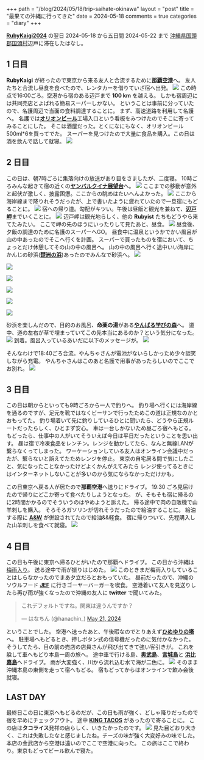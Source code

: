 +++
path = "/blog/2024/05/18/trip-saihate-okinawa"
layout = "post"
title = "最果ての沖縄に行ってきた"
date = 2024-05-18
comments = true
categories = "diary"
+++

[**RubyKaigi2024**](https://rubykaigi.org/2024) の翌日 2024-05-18 から五日間 2024-05-22 まで
[沖縄県国頭郡国頭村](http://www.vill.kunigami.okinawa.jp/)辺戸に滞在したはなし。

## 1 日目

**RubyKaigi** が終ったので東京から来る友人と合流するために[**那覇空港**](https://www.naha-airport.co.jp/)へ。
友人たちと合流し昼食を食べたので、レンタカーを借りていざ宿へ出発。
![](/images/go2hedo.png)
この時点で16:00ごろ。空港から宿のある辺戸まで **100 km** を越える。
しかも宿周辺には共同売店とよばれる簡易スーパーしかない。
ということは事前に分っていたので、名護周辺で当面の食料調達することに。
まず、高速道路を利用して名護へ。
名護では[**オリオンビール**](https://www.orionbeer.co.jp/)工場入口という看板をみつけたのでそこに寄ってみることにした。
そこは酒屋だった。とくになにもなく、オリオンビール500ml*6を買ってでた。
スーパーを見つけたので大量に食品を購入。この日は酒を飲んで話して就寝。
![](/images/photo/hedo-base-camp.png)

## 2 日目

この日は、朝7時ごろに集落向けの放送があり目をさましたが、二度寝。
10時ごろみんな起きて宿の近くの[**ヤンバルクイナ展望台**](http://kunigami-kikakukanko.com/itiran/07.html)へ。
![](/images/photo/hedo-yanbaru-kuina-view-point.png)
ここまでの移動が意外と起伏が激しく、披露困憊。ここからの眺めはたいへんよかった。
![](/images/photo/hedo-yanbaru-kuina-view-hedo-misaki.png)
ここから海岸線まで降りれそうだったが、上で書いたように疲れていたので一旦宿にもどることに。
![](/images/photo/hedo-yanbaru-kuina-view-point-return.png)
宿への帰り道。勾配がキツい。午後は昼飯と観光を兼ねて、[**辺戸岬**](http://kunigami-kikakukanko.com/itiran/06.html)までいくことに。
![](/images/photo/hedo-misaki-view-yoron-bird.png)
辺戸岬は観光地らしく、他の **Rubyist** たちもどうやら来てたみたい。
ここで岬の先のほうにいったりして見たあと、昼食。
![](/images/photo/hedo-misaki-messi.png)
昼食後、夕飯の調達のために名護のスーパーへGO。
昼食中に温泉というかでかい風呂が山の中あったのでそこへ行くを計画。
スーパーで買ったものを宿において、ちょっとだけ休憩してその山の中の風呂へ。
山の中の風呂へ行く途中いい海岸にかんじの砂浜([**楚洲の浜**](https://okinawa-bookmark.com/beach/kunigami-beach/sosu-sunahama/))あったのでみんなで砂浜へ。
![](/images/photo/hedo-yanbaru-sosu-no-hama-iwa.png)

![](/images/photo/hedo-yanbaru-sosu-no-hama-wave.png)

![](/images/photo/hedo-yanbaru-sosu-no-hama-sango.png)

![](/images/photo/hedo-yanbaru-sosu-no-hama-river.png)

![](/images/photo/hedo-yanbaru-sosu-no-hama-yadokari.png)

![](/images/photo/hedo-yanbaru-sosu-no-hama-ashiato.png)

砂浜を楽しんだので、目的のお風呂、**命薬の湯**がある[**やんばる学びの森**](https://yanbaru-manabi.com/)へ。
道中、道の左右が草で埋まっていてこの先本当にあるのか？という気分になった。
![](/images/photo/hedo-yanbaru-manabi-no-mori-kanban.png)
到着。風呂入っているあいだに以下のメッセージが。
![](/images/screenshot/yancya-comes-manabi-no-mori.png)

そんなわけで18:40ごろ合流。やんちゃさんが電池がないらしかっため少々談笑しながら充電。
やんちゃさんはこのあと名護で用事があったらしいのでここでお別れ。
![](/images/photo/hedo-yanbaru-manabi-no-mori-yancya.png)

## 3 日目
この日は朝からといっても9時ごろから一人で釣りへ。
釣り場へ行くには海岸線を通るのですが、足元を靴ではなくビーサンで行ったためこの道は正規なのかとおもってた。
釣り場着いて先に釣りしているひとに聞いたら、どうやら正規ルートだったらしく、ひとまず安心。
車は一台しかないため昼ごろ宿へもどる。もどったら、仕事中の人がいてそういえば今日は平日だったということを思い出す。
昼は宿で冷凍食品をレンチン。レンジを動かしてたら、なんと無線LANが繋らなくってしまった。
ワーケーションしている友人はオンライン会議中だったが、繋らないと訴えてたためレンジを停止。
東京の自宅居る間で気にしたこと、気になったことなかったけどよくかんがえてみたら
レンジ使ってるときにはインターネットしないことが多いのから気にならなかっただけかも。

この日東京へ戻る人が居たので**那覇空港**へ送りにドライブ。
19:30 ごろ見届けたので帰りにどこか寄って食べたりしようとなった。
が、そもそも宿に帰るのに2時間かかるのでそういうのはやめようと訴えた。
帰る途中で肉の自販機で山羊刺しを購入。
そろそろガソリンが切れそうだったので給油することに。
給油する際に [**A&W**](https://www.awok.co.jp/) が併設されてたので給油&&軽食。
宿に帰りついて、先程購入した山羊刺しを食べて就寝。
![](/images/photo/hedo-base-camp-freezed-goat.png)

## 4 日目

この日も午後に東京へ帰るひとがいたので那覇へドライブ。
この日から沖縄は[梅雨入り](https://weathernews.jp/s/topics/202405/170105/)。
送る途中で雨が振りはじめた。
![](/images/photo/hedo-round-main-island-rain.png)
このときまだ梅雨入りしていることはしらなかったのでまあ夕立だろとおもっていた。
昼前だったので、沖縄のソウルフード [**JEF**](https://jefokinawa.co.jp/) に行きゴーヤーバーガーを喫食。
空港着いて友人を見送りしたら再び雨が強くなったので沖縄の友人に **twitter** で聞いてみた。

<blockquote class="twitter-tweet"><p lang="ja" dir="ltr">これデフォルトですね。関東は違うんですか？</p>&mdash; はなちん (@hanachin_) <a href="https://twitter.com/hanachin_/status/1792788936089387237?ref_src=twsrc%5Etfw">May 21, 2024</a></blockquote> <script async src="https://platform.twitter.com/widgets.js" charset="utf-8"></script>

ということでした。
空港へ送ったあと、午後暇なのでとりあえず[**ひめゆりの塔**](https://www.himeyuri.or.jp/)へ。
駐車場へもどるとき、押しボタン式の信号機だったのに気付かなかった。
そうしてたら、目の前の売店の店員さんが飛び出てきて強い客引きが。
これを躱して車へもどり本島一周の旅へ。
途中車で行ける島、[**奥武島**](https://www.okinawastory.jp/spot/1276)、[**宮城島**](https://www.okinawastory.jp/spot/1287)と
[**浜比嘉島**](https://www.okinawastory.jp/spot/1269)へドライブ。
雨が大変強く、川から流れ込む水で海が二色に。
![](/images/photo/hedo-round-main-island-binary.png)
そのまま沖縄本島の東側を走って宿へもどる。
宿もどってからはオンラインで飲み会後就寝。

## LAST DAY
最終日この日に東京へもどるのだが、この日も雨が強く、どしゃ降りだったので宿を早めにチェックアウト。
途中 [**KING TACOS**](https://tabelog.com/okinawa/A4703/A470302/47011602/) があったので寄ることに。
この店は**タコライス**発祥の店らしく、いきたかったのです。
![](/images/photo/hedo-king-machi-king-tacos.png)
見た目どおり大きく、これは失敗したなと感じましたね。チーズの味が強く大変好みの味でした。
本店の金武店から空港は遠いのでここで空港に向った。
この旅はここで終わり。東京もどってビール飲んで寝た。
